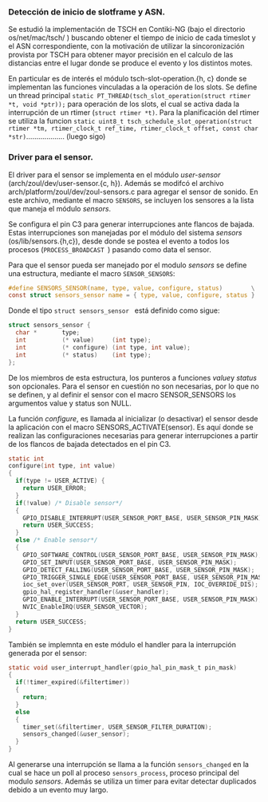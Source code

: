 ### Detección de inicio de slotframe y ASN.

Se estudió la implementación de TSCH en Contiki-NG (bajo el directorio os/net/mac/tsch/ ) buscando obtener el tiempo de inicio de cada timeslot y el ASN correspondiente, con la motivación de utilizar la sincoronización provista por TSCH para obtener mayor precisión en el calculo de las distancias entre el lugar donde se produce el evento y los distintos motes. 

En particular es de interés el módulo tsch-slot-operation.{h, c} donde se implementan las funciones vinculadas a la operación de los slots. Se define un thread principal `static PT_THREAD(tsch_slot_operation(struct rtimer *t, void *ptr));` para operación de los slots, el cual se activa dada la interrupción de un rtimer (`struct rtimer *t)`. Para la planificación del rtimer se utiliza la funcion `static uint8_t tsch_schedule_slot_operation(struct rtimer *tm, rtimer_clock_t ref_time, rtimer_clock_t offset, const char *str)`................... (luego sigo)

### Driver para el sensor.

El driver para el sensor se implementa en el módulo *user-sensor* (arch/zoul/dev/user-sensor.{c, h}). Además se modifcó el archivo arch/platform/zoul/dev/zoul-sensors.c para agregar el sensor de sonido. En este archivo, mediante el macro  `SENSORS`, se incluyen los sensores a la lista que maneja el módulo *sensors*.

Se configura el pin C3 para generar interrupciones ante flancos de bajada. Estas interrupciones son manejadas por el módulo del sistema *sensors* (os/lib/sensors.{h,c}), desde donde se postea el evento a todos los procesos (`PROCESS_BROADCAST `) pasando como data el sensor.

Para que el sensor pueda ser manejado por el modulo *sensors* se define una estructura, mediante el macro `SENSOR_SENSORS`: 

```c
#define SENSORS_SENSOR(name, type, value, configure, status)        \
const struct sensors_sensor name = { type, value, configure, status }
```

Donde el tipo `struct sensors_sensor ` está definido como sigue:

```c
struct sensors_sensor {
  char *       type;
  int          (* value)     (int type);
  int          (* configure) (int type, int value);
  int          (* status)    (int type);
};
```

De los miembros de esta estructura, los punteros a funciones *value*y *status* son opcionales. Para el sensor en cuestión no son necesarias, por lo que no se definen, y al definir el sensor con el macro SENSOR_SENSORS los argumentos value y status son NULL.

La función *configure*, es llamada al inicializar (o desactivar) el sensor desde la aplicación con el macro SENSORS_ACTIVATE(sensor). Es aquí donde se realizan las configuraciones necesarias para generar interrupciones a partir de los flancos de bajada detectados en el pin C3.

```c
static int
configure(int type, int value)
{
  if(type != USER_ACTIVE) {
    return USER_ERROR;
  }
  if(!value) /* Disable sensor*/
  { 
    GPIO_DISABLE_INTERRUPT(USER_SENSOR_PORT_BASE, USER_SENSOR_PIN_MASK);
    return USER_SUCCESS;
  }
  else /* Enable sensor*/
  {
    GPIO_SOFTWARE_CONTROL(USER_SENSOR_PORT_BASE, USER_SENSOR_PIN_MASK);
    GPIO_SET_INPUT(USER_SENSOR_PORT_BASE, USER_SENSOR_PIN_MASK);
    GPIO_DETECT_FALLING(USER_SENSOR_PORT_BASE, USER_SENSOR_PIN_MASK);
    GPIO_TRIGGER_SINGLE_EDGE(USER_SENSOR_PORT_BASE, USER_SENSOR_PIN_MASK);
    ioc_set_over(USER_SENSOR_PORT, USER_SENSOR_PIN, IOC_OVERRIDE_DIS);
    gpio_hal_register_handler(&user_handler);
    GPIO_ENABLE_INTERRUPT(USER_SENSOR_PORT_BASE, USER_SENSOR_PIN_MASK);
    NVIC_EnableIRQ(USER_SENSOR_VECTOR);
  }
  return USER_SUCCESS;
}
```

También se implemnta en este módulo el handler para la interrupción generada por el sensor:

```c
static void user_interrupt_handler(gpio_hal_pin_mask_t pin_mask)
{
  if(!timer_expired(&filtertimer))
  {
    return;
  }
  else
  {
	timer_set(&filtertimer, USER_SENSOR_FILTER_DURATION);
  	sensors_changed(&user_sensor);
  }
}
```

Al generarse una interrupción se llama a la función `sensors_changed` en la cual se hace un poll al proceso `sensors_process`, proceso principal del modulo *sensors*. Además se utiliza un timer para evitar detectar duplicados debido a un evento muy largo. 
